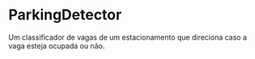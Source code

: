 # ParkingDetector
Um classificador de vagas de um estacionamento que direciona caso a vaga esteja ocupada ou não.

